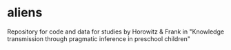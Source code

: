 aliens
======

Repository for code and data for studies by Horowitz & Frank in "Knowledge transmission through pragmatic inference in preschool children"
